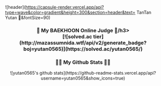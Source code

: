 ![header](https://capsule-render.vercel.app/api?type=wave&color=gradient&height=300&section=header&text= TanTan Yutan 👋&fontSize=90)

<h3 align="center">👯 My BAEKHOON Online Judge 👯/h3>
<div align="center">
[![solved.ac tier](http://mazassumnida.wtf/api/v2/generate_badge?boj=yutan0565)](https://solved.ac/yutan0565/)
</div>

<h3 align="center">👩‍💻 My Github Stats 👩‍💻</h3>
<div align="center">
![yutan0565's github stats](https://github-readme-stats.vercel.app/api?username=yutan0565&show_icons=true)
</div>



<!--
**yutan0565/yutan0565** is a ✨ _special_ ✨ repository because its `README.md` (this file) appears on your GitHub profile.

Here are some ideas to get you started:

- 🔭 I’m currently working on ...
- 🌱 I’m currently learning ...
- 👯 I’m looking to collaborate on ...
- 🤔 I’m looking for help with ...
- 💬 Ask me about ...
- 📫 How to reach me: ...
- 😄 Pronouns: ...
- ⚡ Fun fact: ...
-->
